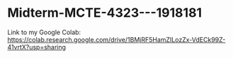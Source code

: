 # Midterm-MCTE-4323---1918181

Link to my Google Colab: https://colab.research.google.com/drive/1BMjRF5HamZILozZx-VdECk99Z-41vrtX?usp=sharing
